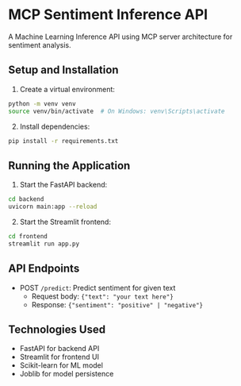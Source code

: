 # MCP Sentiment Inference API

A Machine Learning Inference API using MCP server architecture for sentiment analysis.

## Setup and Installation

1. Create a virtual environment:
```bash
python -m venv venv
source venv/bin/activate  # On Windows: venv\Scripts\activate
```

2. Install dependencies:
```bash
pip install -r requirements.txt
```

## Running the Application

1. Start the FastAPI backend:
```bash
cd backend
uvicorn main:app --reload
```

2. Start the Streamlit frontend:
```bash
cd frontend
streamlit run app.py
```

## API Endpoints

- POST `/predict`: Predict sentiment for given text
  - Request body: `{"text": "your text here"}`
  - Response: `{"sentiment": "positive" | "negative"}`

## Technologies Used

- FastAPI for backend API
- Streamlit for frontend UI
- Scikit-learn for ML model
- Joblib for model persistence 